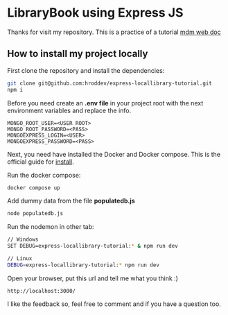 # LibraryBook using Express JS

Thanks for visit my repository.  This is a practice of a tutorial [mdm web doc](https://developer.mozilla.org/en-US/docs/Learn/Server-side/Express_Nodejs/Tutorial_local_library_website)

## How to install my project locally

First clone the repository and install the dependencies:

```bash
git clone git@github.com:hroddev/express-locallibrary-tutorial.git
npm i
```
Before you need create an **.env file** in your project root with the next environment variables and replace the info.

```env
MONGO_ROOT_USER=<USER ROOT>
MONGO_ROOT_PASSWORD=<PASS>
MONGOEXPRESS_LOGIN=<USER>
MONGOEXPRESS_PASSWORD=<PASS>
```
Next, you need have installed the Docker and Docker compose. This is the official guide for [install](https://docs.docker.com/desktop/).

Run the docker compose:

```bash
docker compose up
```
Add dummy data from the file **populatedb.js** 
```bash
node populatedb.js
```
Run the nodemon in other tab:
```bash
// Windows
SET DEBUG=express-locallibrary-tutorial:* & npm run dev

// Linux
DEBUG=express-locallibrary-tutorial:* npm run dev
```
Open your browser, put this url and tell me what you think :)
```url
http://localhost:3000/
```
I like the feedback so, feel free to comment and if you have a question too.
